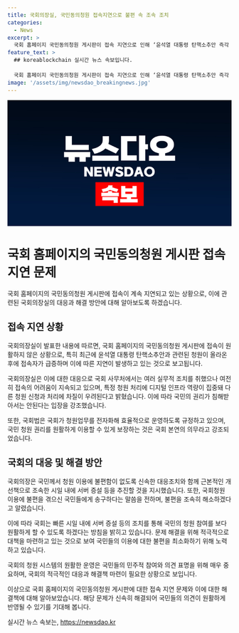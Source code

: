 ```yaml
---
title: 국회의장실, 국민동의청원 접속지연으로 불편 속 조속 조치
categories:
  - News
excerpt: >
  국회 홈페이지 국민동의청원 게시판이 접속 지연으로 인해 ‘윤석열 대통령 탄핵소추안 즉각 발의 요청에 관한 청원’에 대한 관심이 증가했다. 청원서는 1일 오전 7시 5분 기준 78만명이 동의했으며, 접속 대기인원은 8000명을 넘어간다. 국회의장실은 불편을 조속히 해소하겠다는 밝혔다. 
feature_text: >
  ## koreablockchain 실시간 뉴스 속보입니다.

  국회 홈페이지 국민동의청원 게시판이 접속 지연으로 인해 ‘윤석열 대통령 탄핵소추안 즉각 발의 요청에 관한 청원’에 대한 관심이 증가했다. 청원서는 1일 오전 7시 5분 기준 78만명이 동의했으며, 접속 대기인원은 8000명을 넘어간다. 국회의장실은 불편을 조속히 해소하겠다는 밝혔다. 
image: '/assets/img/newsdao_breakingnews.jpg'
---
```


<p><img src="/assets/img/newsdao_breakingnews.jpg" alt="koreablockchain 속보" /></p>

<h1>국회 홈페이지의 국민동의청원 게시판 접속 지연 문제</h1>

<p>국회 홈페이지의 국민동의청원 게시판에 접속이 계속 지연되고 있는 상황으로, 이에 관련된 국회의장실의 대응과 해결 방안에 대해 알아보도록 하겠습니다.</p>

<h2 data-ke-size="size26">접속 지연 상황</h2>

<p>국회의장실이 발표한 내용에 따르면, 국회 홈페이지의 국민동의청원 게시판에 접속이 원활하지 않은 상황으로, 특히 최근에 윤석열 대통령 탄핵소추안과 관련된 청원이 올라온 후에 접속자가 급증하며 이에 따른 지연이 발생하고 있는 것으로 보고됩니다.</p>

<p>국회의장실은 이에 대한 대응으로 국회 사무처에서는 여러 실무적 조치를 취했으나 여전히 접속의 어려움이 지속되고 있으며, 특정 청원 처리에 디지털 인프라 역량이 집중돼 다른 청원 신청과 처리에 차질이 우려된다고 밝혔습니다. 이에 따라 국민의 권리가 침해받아서는 안된다는 입장을 강조했습니다.</p>

<p>또한, 국회법은 국회가 청원업무를 전자화해 효율적으로 운영하도록 규정하고 있으며, 국민 청원 권리를 원활하게 이용할 수 있게 보장하는 것은 국회 본연의 의무라고 강조되었습니다.</p>

<h2 data-ke-size="size26">국회의 대응 및 해결 방안</h2>

<p>국회의장은 국민께서 청원 이용에 불편함이 없도록 신속한 대응조치와 함께 근본적인 개선책으로 조속한 시일 내에 서버 증설 등을 추진할 것을 지시했습니다. 또한, 국회청원 이용에 불편을 겪으신 국민들에게 송구하다는 말씀을 전하며, 불편을 조속히 해소하겠다고 알렸습니다.</p>

<p>이에 따라 국회는 빠른 시일 내에 서버 증설 등의 조치를 통해 국민의 청원 참여를 보다 원활하게 할 수 있도록 하겠다는 방침을 밝히고 있습니다. 문제 해결을 위해 적극적으로 대책을 마련하고 있는 것으로 보여 국민들의 이용에 대한 불편을 최소화하기 위해 노력하고 있습니다.</p>

<p>국회의 청원 시스템의 원활한 운영은 국민들의 민주적 참여와 의견 표명을 위해 매우 중요하며, 국회의 적극적인 대응과 해결책 마련이 필요한 상황으로 보입니다.</p>

<p>이상으로 국회 홈페이지의 국민동의청원 게시판에 대한 접속 지연 문제와 이에 대한 해결책에 대해 알아보았습니다. 해당 문제가 신속히 해결되어 국민들의 의견이 원활하게 반영될 수 있기를 기대해 봅니다.</p>
실시간 뉴스 속보는, <a href="https://newsdao.kr" rel="dofollow">https://newsdao.kr</a>


